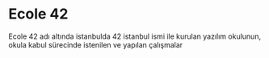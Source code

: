 # Ecole 42 
Ecole 42 adı altında istanbulda 42 istanbul ismi ile kurulan yazılım okulunun, okula kabul sürecinde istenilen ve yapılan çalışmalar
